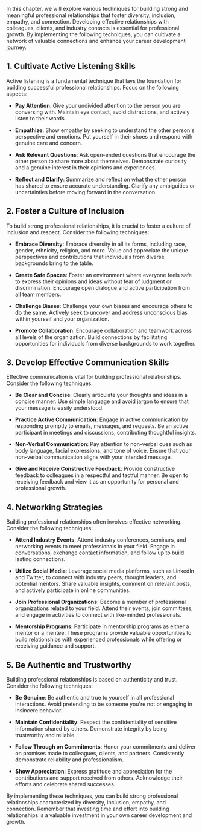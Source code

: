 
In this chapter, we will explore various techniques for building strong and meaningful professional relationships that foster diversity, inclusion, empathy, and connection. Developing effective relationships with colleagues, clients, and industry contacts is essential for professional growth. By implementing the following techniques, you can cultivate a network of valuable connections and enhance your career development journey.

## 1\. Cultivate Active Listening Skills

Active listening is a fundamental technique that lays the foundation for building successful professional relationships. Focus on the following aspects:

- **Pay Attention**: Give your undivided attention to the person you are conversing with. Maintain eye contact, avoid distractions, and actively listen to their words.
    
- **Empathize**: Show empathy by seeking to understand the other person's perspective and emotions. Put yourself in their shoes and respond with genuine care and concern.
    
- **Ask Relevant Questions**: Ask open-ended questions that encourage the other person to share more about themselves. Demonstrate curiosity and a genuine interest in their opinions and experiences.
    
- **Reflect and Clarify**: Summarize and reflect on what the other person has shared to ensure accurate understanding. Clarify any ambiguities or uncertainties before moving forward in the conversation.
    

## 2\. Foster a Culture of Inclusion

To build strong professional relationships, it is crucial to foster a culture of inclusion and respect. Consider the following techniques:

- **Embrace Diversity**: Embrace diversity in all its forms, including race, gender, ethnicity, religion, and more. Value and appreciate the unique perspectives and contributions that individuals from diverse backgrounds bring to the table.
    
- **Create Safe Spaces**: Foster an environment where everyone feels safe to express their opinions and ideas without fear of judgment or discrimination. Encourage open dialogue and active participation from all team members.
    
- **Challenge Biases**: Challenge your own biases and encourage others to do the same. Actively seek to uncover and address unconscious bias within yourself and your organization.
    
- **Promote Collaboration**: Encourage collaboration and teamwork across all levels of the organization. Build connections by facilitating opportunities for individuals from diverse backgrounds to work together.
    

## 3\. Develop Effective Communication Skills

Effective communication is vital for building professional relationships. Consider the following techniques:

- **Be Clear and Concise**: Clearly articulate your thoughts and ideas in a concise manner. Use simple language and avoid jargon to ensure that your message is easily understood.
    
- **Practice Active Communication**: Engage in active communication by responding promptly to emails, messages, and requests. Be an active participant in meetings and discussions, contributing thoughtful insights.
    
- **Non-Verbal Communication**: Pay attention to non-verbal cues such as body language, facial expressions, and tone of voice. Ensure that your non-verbal communication aligns with your intended message.
    
- **Give and Receive Constructive Feedback**: Provide constructive feedback to colleagues in a respectful and tactful manner. Be open to receiving feedback and view it as an opportunity for personal and professional growth.
    

## 4\. Networking Strategies

Building professional relationships often involves effective networking. Consider the following techniques:

- **Attend Industry Events**: Attend industry conferences, seminars, and networking events to meet professionals in your field. Engage in conversations, exchange contact information, and follow up to build lasting connections.
    
- **Utilize Social Media**: Leverage social media platforms, such as LinkedIn and Twitter, to connect with industry peers, thought leaders, and potential mentors. Share valuable insights, comment on relevant posts, and actively participate in online communities.
    
- **Join Professional Organizations**: Become a member of professional organizations related to your field. Attend their events, join committees, and engage in activities to connect with like-minded professionals.
    
- **Mentorship Programs**: Participate in mentorship programs as either a mentor or a mentee. These programs provide valuable opportunities to build relationships with experienced professionals while offering or receiving guidance and support.
    

## 5\. Be Authentic and Trustworthy

Building professional relationships is based on authenticity and trust. Consider the following techniques:

- **Be Genuine**: Be authentic and true to yourself in all professional interactions. Avoid pretending to be someone you're not or engaging in insincere behavior.
    
- **Maintain Confidentiality**: Respect the confidentiality of sensitive information shared by others. Demonstrate integrity by being trustworthy and reliable.
    
- **Follow Through on Commitments**: Honor your commitments and deliver on promises made to colleagues, clients, and partners. Consistently demonstrate reliability and professionalism.
    
- **Show Appreciation**: Express gratitude and appreciation for the contributions and support received from others. Acknowledge their efforts and celebrate shared successes.
    

By implementing these techniques, you can build strong professional relationships characterized by diversity, inclusion, empathy, and connection. Remember that investing time and effort into building relationships is a valuable investment in your own career development and growth.
